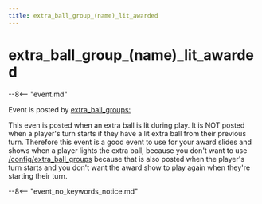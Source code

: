 ```yaml
---
title: extra_ball_group_(name)_lit_awarded
---
```


# extra_ball_group_(name)\_lit_awarded


--8<-- "event.md"

Event is posted by [extra_ball_groups:](../config/extra_ball_groups.md)

This even is posted when an extra ball is lit during play. It is NOT
posted when a player's turn starts if they have a lit extra ball from
their previous turn. Therefore this event is a good event to use for
your award slides and shows when a player lights the extra ball, because
you don't want to use
[/config/extra_ball_groups](extra_ball_group_extra_ball_group_lit.md)
because that is also posted when the player's turn starts and you
don't want the award show to play again when they're starting their
turn.

--8<-- "event_no_keywords_notice.md"
